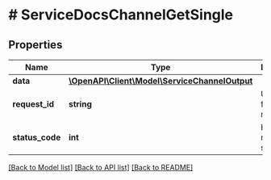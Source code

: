 # # ServiceDocsChannelGetSingle

## Properties

Name | Type | Description | Notes
------------ | ------------- | ------------- | -------------
**data** | [**\OpenAPI\Client\Model\ServiceChannelOutput**](ServiceChannelOutput.md) |  | [optional]
**request_id** | **string** | Unique id for each request | [optional]
**status_code** | **int** | HTTP response status code | [optional]

[[Back to Model list]](../../README.md#models) [[Back to API list]](../../README.md#endpoints) [[Back to README]](../../README.md)
